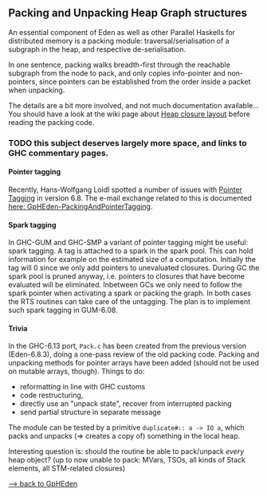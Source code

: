## Packing and Unpacking Heap Graph structures


An essential component of Eden as well as other Parallel Haskells for distributed memory is a packing module: traversal/serialisation of a subgraph in the heap, and respective de-serialisation.


In one sentence, packing walks breadth-first through the reachable subgraph from the node to pack, and only copies info-pointer and non-pointers, since pointers can be established from the order inside a packet when unpacking.


The details are a bit more involved, and not much documentation available... 
You should have a look at the wiki page about [Heap closure layout](commentary/rts/storage/heap-objects) before reading the packing code.

### TODO this subject deserves largely more space, and links to GHC commentary pages.

#### Pointer tagging


Recently, Hans-Wolfgang Loidl spotted a number of issues with [Pointer Tagging](commentary/rts/haskell-execution/pointer-tagging) in version 6.8.
The e-mail exchange related to this is documented [here: GpHEden-PackingAndPointerTagging](gp-h-eden/packing-and-pointer-tagging).

#### Spark tagging


In GHC-GUM and GHC-SMP a variant of pointer tagging might be useful: spark tagging.
A tag is attached to a spark in the spark pool. This can hold information for example
on the estimated size of a computation. Initially the tag will 0 since we only add pointers
to unevaluated closures. During GC the spark pool is pruned anyway, i.e. pointers to closures
that have become evaluated will be eliminated. Inbetween GCs we only need to follow the spark
pointer when activating a spark or packing the graph. In both cases the RTS routines can 
take care of the untagging.
The plan is to implement such spark tagging in GUM-6.08.

#### Trivia


In the GHC-6.13 port, `Pack.c` has been created from the previous version (Eden-6.8.3), doing a one-pass review of the old packing code. Packing and unpacking methods for pointer arrays have been added (should not be used on mutable arrays, though). 
Things to do:

- reformatting in line with GHC customs
- code restructuring,
- directly use an "unpack state", recover from interrupted packing 
- send partial structure in separate message


The module can be tested by a primitive `duplicate#:: a -> IO a`, which  packs and unpacks (=\> creates a copy of) something in the local heap.


Interesting question is: should the routine be able to pack/unpack _every_ heap object? 
(up to now unable to pack: MVars,  TSOs, all kinds of Stack elements, all STM-related closures)



[--\> back to GpHEden](gp-h-eden)


